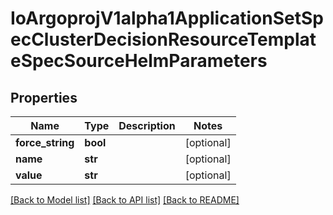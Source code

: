 # IoArgoprojV1alpha1ApplicationSetSpecClusterDecisionResourceTemplateSpecSourceHelmParameters

## Properties
Name | Type | Description | Notes
------------ | ------------- | ------------- | -------------
**force_string** | **bool** |  | [optional] 
**name** | **str** |  | [optional] 
**value** | **str** |  | [optional] 

[[Back to Model list]](../README.md#documentation-for-models) [[Back to API list]](../README.md#documentation-for-api-endpoints) [[Back to README]](../README.md)


